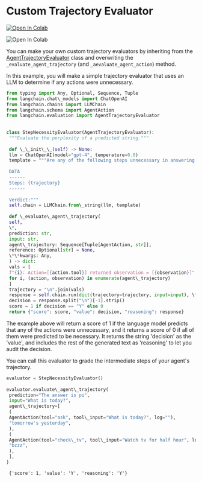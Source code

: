 # Custom Trajectory Evaluator

[![Open In Colab](https://colab.research.google.com/assets/colab-badge.svg)](https://colab.research.google.com/github/langchain-ai/langchain/blob/master/docs/docs/guides/evaluation/trajectory/custom.ipynb)

![Open In Colab](https://colab.research.google.com/assets/colab-badge.svg)

You can make your own custom trajectory evaluators by inheriting from the [AgentTrajectoryEvaluator](https://api.python.langchain.com/en/latest/evaluation/langchain.evaluation.schema.AgentTrajectoryEvaluator.html#langchain.evaluation.schema.AgentTrajectoryEvaluator) class and overwriting the `_evaluate_agent_trajectory` (and `_aevaluate_agent_action`) method.

In this example, you will make a simple trajectory evaluator that uses an LLM to determine if any actions were unnecessary.

```python
from typing import Any, Optional, Sequence, Tuple  
from langchain.chat\_models import ChatOpenAI  
from langchain.chains import LLMChain  
from langchain.schema import AgentAction  
from langchain.evaluation import AgentTrajectoryEvaluator  
  
  
class StepNecessityEvaluator(AgentTrajectoryEvaluator):  
 """Evaluate the perplexity of a predicted string."""  
  
 def \_\_init\_\_(self) -> None:  
 llm = ChatOpenAI(model="gpt-4", temperature=0.0)  
 template = """Are any of the following steps unnecessary in answering {input}? Provide the verdict on a new line as a single "Y" for yes or "N" for no.  
  
 DATA  
 ------  
 Steps: {trajectory}  
 ------  
  
 Verdict:"""  
 self.chain = LLMChain.from\_string(llm, template)  
  
 def \_evaluate\_agent\_trajectory(  
 self,  
 \*,  
 prediction: str,  
 input: str,  
 agent\_trajectory: Sequence[Tuple[AgentAction, str]],  
 reference: Optional[str] = None,  
 \*\*kwargs: Any,  
 ) -> dict:  
 vals = [  
 f"{i}: Action=[{action.tool}] returned observation = [{observation}]"  
 for i, (action, observation) in enumerate(agent\_trajectory)  
 ]  
 trajectory = "\n".join(vals)  
 response = self.chain.run(dict(trajectory=trajectory, input=input), \*\*kwargs)  
 decision = response.split("\n")[-1].strip()  
 score = 1 if decision == "Y" else 0  
 return {"score": score, "value": decision, "reasoning": response}  

```

The example above will return a score of 1 if the language model predicts that any of the actions were unnecessary, and it returns a score of 0 if all of them were predicted to be necessary. It returns the string 'decision' as the 'value', and includes the rest of the generated text as 'reasoning' to let you audit the decision.

You can call this evaluator to grade the intermediate steps of your agent's trajectory.

```python
evaluator = StepNecessityEvaluator()  
  
evaluator.evaluate\_agent\_trajectory(  
 prediction="The answer is pi",  
 input="What is today?",  
 agent\_trajectory=[  
 (  
 AgentAction(tool="ask", tool\_input="What is today?", log=""),  
 "tomorrow's yesterday",  
 ),  
 (  
 AgentAction(tool="check\_tv", tool\_input="Watch tv for half hour", log=""),  
 "bzzz",  
 ),  
 ],  
)  

```

```text
 {'score': 1, 'value': 'Y', 'reasoning': 'Y'}  

```
